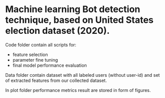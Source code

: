 # Machine learning Bot detection technique, based on United States election dataset (2020).

Code folder contain all scripts for:
- feature selection
- parameter fine tuning
- final model performance evaluation

Data folder contain dataset with all labeled users (without user-id) and set of extracted features from our collected dataset.

In plot folder performance metrics result are stored in form of figures. 

